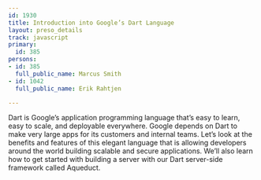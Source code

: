 ```yaml
---
id: 1930
title: Introduction into Google’s Dart Language
layout: preso_details
track: javascript
primary:
  id: 385
persons:
- id: 385
  full_public_name: Marcus Smith
- id: 1042
  full_public_name: Erik Rahtjen

---
```

Dart is Google’s application programming language that’s easy to learn, easy to scale, and deployable everywhere. Google depends on Dart to make very large apps for its customers and internal teams. Let’s look at the benefits and features of this elegant language that is allowing developers around the world building scalable and secure applications. We’ll also learn how to get started with building a server with our Dart server-side framework called Aqueduct.